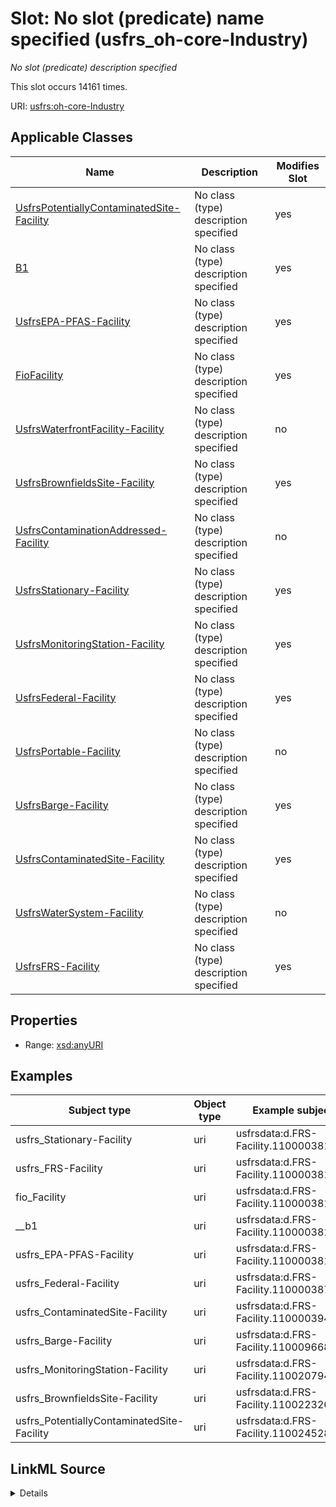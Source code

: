 

# Slot: No slot (predicate) name specified (usfrs_oh-core-Industry)


_No slot (predicate) description specified_






This slot occurs 14161 times.


URI: [usfrs:oh-core-Industry](http://sawgraph.spatialai.org/v1/us-frs#oh-core-Industry)



<!-- no inheritance hierarchy -->





## Applicable Classes

| Name | Description | Modifies Slot |
| --- | --- | --- |
| [UsfrsPotentiallyContaminatedSite-Facility](../classes/UsfrsPotentiallyContaminatedSite-Facility.md) | No class (type) description specified |  yes  |
| [B1](../classes/B1.md) | No class (type) description specified |  yes  |
| [UsfrsEPA-PFAS-Facility](../classes/UsfrsEPA-PFAS-Facility.md) | No class (type) description specified |  yes  |
| [FioFacility](../classes/FioFacility.md) | No class (type) description specified |  yes  |
| [UsfrsWaterfrontFacility-Facility](../classes/UsfrsWaterfrontFacility-Facility.md) | No class (type) description specified |  no  |
| [UsfrsBrownfieldsSite-Facility](../classes/UsfrsBrownfieldsSite-Facility.md) | No class (type) description specified |  yes  |
| [UsfrsContaminationAddressed-Facility](../classes/UsfrsContaminationAddressed-Facility.md) | No class (type) description specified |  no  |
| [UsfrsStationary-Facility](../classes/UsfrsStationary-Facility.md) | No class (type) description specified |  yes  |
| [UsfrsMonitoringStation-Facility](../classes/UsfrsMonitoringStation-Facility.md) | No class (type) description specified |  yes  |
| [UsfrsFederal-Facility](../classes/UsfrsFederal-Facility.md) | No class (type) description specified |  yes  |
| [UsfrsPortable-Facility](../classes/UsfrsPortable-Facility.md) | No class (type) description specified |  no  |
| [UsfrsBarge-Facility](../classes/UsfrsBarge-Facility.md) | No class (type) description specified |  yes  |
| [UsfrsContaminatedSite-Facility](../classes/UsfrsContaminatedSite-Facility.md) | No class (type) description specified |  yes  |
| [UsfrsWaterSystem-Facility](../classes/UsfrsWaterSystem-Facility.md) | No class (type) description specified |  no  |
| [UsfrsFRS-Facility](../classes/UsfrsFRS-Facility.md) | No class (type) description specified |  yes  |







## Properties

* Range: [xsd:anyURI](http://www.w3.org/2001/XMLSchema#anyURI)






## Examples

| Subject type | Object type | Example subject | Example object | Occurrences |
| --- | --- | --- | --- | --- |
| usfrs_Stationary-Facility | uri | usfrsdata:d.FRS-Facility.110000381337 | http://sawgraph.spatialai.org/v1/fio/sic#SIC-IndustryCode-2731 | 14108 |
| usfrs_FRS-Facility | uri | usfrsdata:d.FRS-Facility.110000381337 | http://sawgraph.spatialai.org/v1/fio/sic#SIC-IndustryCode-2731 | 14161 |
| fio_Facility | uri | usfrsdata:d.FRS-Facility.110000381337 | http://sawgraph.spatialai.org/v1/fio/sic#SIC-IndustryCode-2731 | 14161 |
| __b1 | uri | usfrsdata:d.FRS-Facility.110000381337 | http://sawgraph.spatialai.org/v1/fio/sic#SIC-IndustryCode-2731 | 14161 |
| usfrs_EPA-PFAS-Facility | uri | usfrsdata:d.FRS-Facility.110000381373 | http://sawgraph.spatialai.org/v1/fio/sic#SIC-IndustryCode-2842 | 1431 |
| usfrs_Federal-Facility | uri | usfrsdata:d.FRS-Facility.110000387714 | http://sawgraph.spatialai.org/v1/fio/sic#SIC-IndustryCode-9661 | 44 |
| usfrs_ContaminatedSite-Facility | uri | usfrsdata:d.FRS-Facility.110000394635 | http://sawgraph.spatialai.org/v1/fio/sic#SIC-IndustryCode-3585 | 1 |
| usfrs_Barge-Facility | uri | usfrsdata:d.FRS-Facility.110009668243 | http://sawgraph.spatialai.org/v1/fio/sic#SIC-IndustryCode-3341 | 1 |
| usfrs_MonitoringStation-Facility | uri | usfrsdata:d.FRS-Facility.110020794265 | http://sawgraph.spatialai.org/v1/fio/sic#SIC-IndustryCode-4952 | 3 |
| usfrs_BrownfieldsSite-Facility | uri | usfrsdata:d.FRS-Facility.110022326044 | http://sawgraph.spatialai.org/v1/fio/sic#SIC-IndustryCode-3721 | 3 |
| usfrs_PotentiallyContaminatedSite-Facility | uri | usfrsdata:d.FRS-Facility.110024528368 | http://sawgraph.spatialai.org/v1/fio/sic#SIC-IndustryCode-4953 | 2 |




## LinkML Source

<details>

```yaml
name: usfrs_oh-core-Industry
annotations:
  count:
    tag: count
    value: 14161
description: No slot (predicate) description specified
title: No slot (predicate) name specified
examples:
- object:
    example_object: http://sawgraph.spatialai.org/v1/fio/sic#SIC-IndustryCode-2731
    example_object_type: uri
    example_predicate: usfrs:oh-core-Industry
    example_subject: usfrsdata:d.FRS-Facility.110000381337
    example_subject_type: usfrs_Stationary-Facility
- object:
    example_object: http://sawgraph.spatialai.org/v1/fio/sic#SIC-IndustryCode-2731
    example_object_type: uri
    example_predicate: usfrs:oh-core-Industry
    example_subject: usfrsdata:d.FRS-Facility.110000381337
    example_subject_type: usfrs_FRS-Facility
- object:
    example_object: http://sawgraph.spatialai.org/v1/fio/sic#SIC-IndustryCode-2731
    example_object_type: uri
    example_predicate: usfrs:oh-core-Industry
    example_subject: usfrsdata:d.FRS-Facility.110000381337
    example_subject_type: fio_Facility
- object:
    example_object: http://sawgraph.spatialai.org/v1/fio/sic#SIC-IndustryCode-2731
    example_object_type: uri
    example_predicate: usfrs:oh-core-Industry
    example_subject: usfrsdata:d.FRS-Facility.110000381337
    example_subject_type: __b1
- object:
    example_object: http://sawgraph.spatialai.org/v1/fio/sic#SIC-IndustryCode-2842
    example_object_type: uri
    example_predicate: usfrs:oh-core-Industry
    example_subject: usfrsdata:d.FRS-Facility.110000381373
    example_subject_type: usfrs_EPA-PFAS-Facility
- object:
    example_object: http://sawgraph.spatialai.org/v1/fio/sic#SIC-IndustryCode-9661
    example_object_type: uri
    example_predicate: usfrs:oh-core-Industry
    example_subject: usfrsdata:d.FRS-Facility.110000387714
    example_subject_type: usfrs_Federal-Facility
- object:
    example_object: http://sawgraph.spatialai.org/v1/fio/sic#SIC-IndustryCode-3585
    example_object_type: uri
    example_predicate: usfrs:oh-core-Industry
    example_subject: usfrsdata:d.FRS-Facility.110000394635
    example_subject_type: usfrs_ContaminatedSite-Facility
- object:
    example_object: http://sawgraph.spatialai.org/v1/fio/sic#SIC-IndustryCode-3341
    example_object_type: uri
    example_predicate: usfrs:oh-core-Industry
    example_subject: usfrsdata:d.FRS-Facility.110009668243
    example_subject_type: usfrs_Barge-Facility
- object:
    example_object: http://sawgraph.spatialai.org/v1/fio/sic#SIC-IndustryCode-4952
    example_object_type: uri
    example_predicate: usfrs:oh-core-Industry
    example_subject: usfrsdata:d.FRS-Facility.110020794265
    example_subject_type: usfrs_MonitoringStation-Facility
- object:
    example_object: http://sawgraph.spatialai.org/v1/fio/sic#SIC-IndustryCode-3721
    example_object_type: uri
    example_predicate: usfrs:oh-core-Industry
    example_subject: usfrsdata:d.FRS-Facility.110022326044
    example_subject_type: usfrs_BrownfieldsSite-Facility
- object:
    example_object: http://sawgraph.spatialai.org/v1/fio/sic#SIC-IndustryCode-4953
    example_object_type: uri
    example_predicate: usfrs:oh-core-Industry
    example_subject: usfrsdata:d.FRS-Facility.110024528368
    example_subject_type: usfrs_PotentiallyContaminatedSite-Facility
from_schema: fio-kg
rank: 1000
slot_uri: usfrs:oh-core-Industry
alias: usfrs_oh_core_Industry
domain_of:
- __b1
- fio_Facility
- usfrs_Barge-Facility
- usfrs_BrownfieldsSite-Facility
- usfrs_ContaminatedSite-Facility
- usfrs_EPA-PFAS-Facility
- usfrs_FRS-Facility
- usfrs_Federal-Facility
- usfrs_MonitoringStation-Facility
- usfrs_PotentiallyContaminatedSite-Facility
- usfrs_Stationary-Facility
range: uri

```
</details>